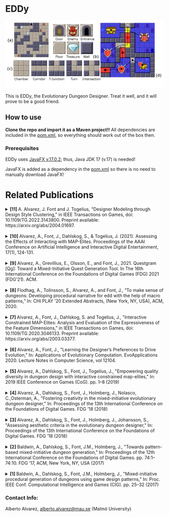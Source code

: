 # EDDy

![Figure showing an example of a level and the different components and patterns use in EDDy](map-figure.png)

This is EDDy, the Evolutionary Dungeon Designer. Treat it well, and it will
prove to be a good friend.

## How to use

**Clone the repo and import it as a Maven project!!** All dependencies are included in the [pom.xml](pom.xml), so everything should work
out of the box then. 

### Prerequisites

EDDy uses [JavaFX v.17.0.2](https://gluonhq.com/products/javafx/); thus, Java JDK 17 (v.17) is needed! 

JavaFX is added as a dependency in the [pom.xml](pom.xml) so there is no need to manually download JavaFX! 

# Related Publications

<details>
<summary> <b> [11] </b> A. Alvarez, J. Font and J. Togelius, "Designer Modeling through Design Style Clustering," in IEEE Transactions on Games, doi: 10.1109/TG.2022.3143800. 
Preprint available: https://arxiv.org/abs/2004.01697.</summary>
<br>

```
@article{alvarez2022-designerpersonas,
author={Alvarez, Alberto and Font, Jose and Togelius, Julian},
journal={IEEE Transactions on Games}, 
title={Designer Modeling through Design Style Clustering}, 
year={2022},
volume={},
number={},
pages={1-1},
doi={10.1109/TG.2022.3143800},
note ={Preprint available: https://arxiv.org/abs/2004.01697},
publisher={IEEE}
}
```
</details>

<br>

<details>
<summary> <b> [10] </b> Alvarez, A., Font, J., Dahlskog, S., & Togelius, J. (2021). Assessing the Effects of Interacting with MAP-Elites. Proceedings of the AAAI Conference on Artificial Intelligence and Interactive Digital Entertainment, 17(1), 124-131.</summary>
<br>

```
@article{Alvarez2021_assessingMAPE, 
title={Assessing the Effects of Interacting with MAP-Elites}, 
volume={17}, 
url={https://ojs.aaai.org/index.php/AIIDE/article/view/18899}, 
number={1}, 
journal={Proceedings of the AAAI Conference on Artificial Intelligence and Interactive Digital Entertainment}, 
author={Alvarez, Alberto and Font, Jose and Dahlskog, Steve and Togelius, Julian}, 
year={2021}, 
month={Oct.}, 
pages={124-131} 
}
```
</details>

<br>

<details>
<summary> <b> [9] </b> Alvarez, A., Grevillius, E., Olsson, E., and Font, J., 2021. Questgram [Qg]: Toward a Mixed-Initiative Quest Generation Tool. In The 16th International Conference on the Foundations of Digital Games (FDG) 2021 (FDG'21). ACM.</summary>
<br>

```
@inproceedings{alvarez2021_questgram,
author = {Alvarez, Alberto and Grevillius, Eric and Olsson, Elin and Font, Jose},
title = {Questgram [Qg]: Toward a Mixed-Initiative Quest Generation Tool},
year = {2021},
isbn = {9781450384223},
publisher = {Association for Computing Machinery},
address = {New York, NY, USA},
url = {https://doi.org/10.1145/3472538.3472544},
doi = {10.1145/3472538.3472544},
booktitle = {The 16th International Conference on the Foundations of Digital Games (FDG) 2021},
articleno = {6},
numpages = {10},
keywords = {Procedural Content Generation, Mixed-Initiative Co-Creativity, Grammars, Quest Generation},
location = {Montreal, QC, Canada},
series = {FDG'21}
}
```
</details>

<br>

<details>
<summary> <b> [8] </b> Flodhag, A., Tolinsson, S., Alvarez, A., and Font, J., “To make sense of dungeons: Developing procedural narrative for edd with the help of macro patterns,” 
In: CHI PLAY ’20 Extended Abstracts, (New York, NY, USA), ACM, 2020.
</summary>
<br>

```
@InProceedings{flodtol2020-WIPMakeSenseDungs,
  Author = {Flodhag, Alexander and Tolinsson, Simon and Alvarez, Alberto and Font, Jose},
  publisher = {ACM},
address = {New York, NY, USA},
booktitle = {Extended Abstracts of the Annual Symposium on Computer-Human Interaction in Play Companion Extended Abstracts},
numpages = {4},
series = {CHI PLAY '20 Extended Abstracts},
  Year = {2020},
  Title = {To make sense of dungeons: Developing procedural narrative for EDD with the help of macro patterns}
}
```
</details>

<br>

<details>
<summary> <b> [7] </b> Alvarez, A., Font, J., Dahlskog, S. and Togelius, J., "Interactive Constrained MAP-Elites: Analysis and Evaluation of the Expressiveness of the Feature Dimensions," in IEEE Transactions on Games, doi: 10.1109/TG.2020.3046133.
Preprint available: https://arxiv.org/abs/2003.03377.</summary>
<br>

```
@article{Alvarez2020-ICMAPE,
author={Alberto Alvarez and Steve Dahlskog and Jose Font and Julian Togelius},
journal={IEEE Transactions on Games}, 
title={Interactive Constrained MAP-Elites: Analysis and Evaluation of the Expressiveness of the Feature Dimensions}, 
year={2020},
volume={},
number={},
pages={1-1},
doi={10.1109/TG.2020.3046133},
note ={Preprint available: https://arxiv.org/abs/2003.03377},
publisher={IEEE}
}
```
</details>

<br>

<details>
<summary> <b> [6] </b> Alvarez, A., Font, J., "Learning the Designer’s Preferences to Drive Evolution,"
In: Applications of Evolutionary Computation. EvoApplications 2020. Lecture Notes in Computer Science, vol 12104.</summary>
<br>

```
@InProceedings{Alvarez2020-DesignerPreferences,
author="Alvarez, Alberto
and Font, Jose",
editor="Castillo, Pedro A.
and Jim{\'e}nez Laredo, Juan Luis
and Fern{\'a}ndez de Vega, Francisco",
title="Learning the Designer's Preferences to Drive Evolution",
booktitle="Applications of Evolutionary Computation",
year="2020",
series = "Lecture Notes in Computer Science",
volume = "12104",
publisher="Springer International Publishing",
address="Cham",
pages="431--445",
isbn="978-3-030-43722-0"
}
```
</details>

<br>

<details>
<summary> <b> [5] </b> Alvarez, A., Dahlskog, S., Font, J., Togelius, J., "Empowering quality diversity in dungeon design with interactive constrained map-elites,"
In: 2019 IEEE Conference on Games (CoG). pp. 1–8 (2019)</summary>
<br>

```
@InProceedings{alvarez2019-empowering,
author={Alvarez, Alberto and Dahlskog, Steve and Font, Jose and Togelius, Julian},
booktitle={2019 IEEE Conference on Games (CoG)},
title={Empowering Quality Diversity in Dungeon Design with Interactive Constrained MAP-Elites},
year={2019}
}
```
</details>

<br>

<details>
<summary> <b> [4] </b> Alvarez, A., Dahlskog, S., Font, J., Holmberg, J., Nolasco, C.,Osterman, A., "Fostering creativity in the mixed-initiative evolutionary dungeon designer,"
In: Proceedings of the 13th International Conference on the Foundations of Digital Games. FDG ’18 (2018)</summary>
<br>

```
@InProceedings{Alvarez2018-fosteringCreativity,
  author    = {Alvarez, Alberto and Dahlskog, Steve and Font, Jose and Holmberg, Johan and Nolasco, Chelsi and \"{O}sterman, Axel},
  title     = {Fostering Creativity in the Mixed-initiative Evolutionary Dungeon Designer},
  booktitle = {Proceedings of the 13th International Conference on the Foundations of Digital Games},
  year      = {2018},
  series    = {FDG '18}
}
```
</details>

<br>

<details>
<summary> <b> [3] </b> Alvarez,  A.,  Dahlskog,  S.,  Font,  J.,  Holmberg,  J.,  Johansson,  S., "Assessing  aesthetic criteria in the evolutionary dungeon designer," 
In: Proceedings of the 13th International Conference on the Foundations of Digital Games. FDG ’18 (2018)</summary>
<br>

```
@InProceedings{Alvarez2018-aestheticCriteria,
  author    = {Alvarez, Alberto and Dahlskog, Steve and Font, Jose and Holmberg, Johan and Johansson, Simon},
  title     = {Assessing Aesthetic Criteria in the Evolutionary Dungeon Designer},
  booktitle = {Proceedings of the 13th International Conference on the Foundations of Digital Games},
  year      = {2018},
  series    = {FDG '18}
}
```
</details>

<br>

<details>
<summary> <b> [2] </b> Baldwin, A., Dahlskog, S., Font, J.M., Holmberg, J., "Towards pattern-based mixed-initiative dungeon generation," 
In: Proceedings of the 12th International Conference on the Foundations of Digital Games. pp. 74:1–74:10. FDG ’17, ACM, New York,
NY, USA (2017)</summary>
<br>

```
@InProceedings{Baldwin2017-patternBased,
  author    = {Baldwin, Alexander and Dahlskog, Steve and Font, Jose M. and Holmberg, Johan},
  title     = {Towards Pattern-based Mixed-initiative Dungeon Generation},
  booktitle = {Proceedings of the 12th International Conference on the Foundations of Digital Games},
  year      = {2017},
  series    = {FDG '17},
  pages     = {},
  address   = {New York, NY, USA},
  publisher = {ACM},
  acmid     = {3110572},
  articleno = {74},
}
```
</details>

<br>

<details>
<summary> <b> [1] </b> Baldwin, A., Dahlskog, S., Font, J.M., Holmberg, J., "Mixed-initiative procedural generation of dungeons using game design patterns," 
In: Proc. IEEE Conf. Computational Intelligence and Games (CIG). pp. 25–32 (2017) </summary>
<br>

```
@InProceedings{Baldwin2017-MI,
  author    = {Baldwin, Alexander and Dahlskog, Steve and Font, Jose M. and Holmberg, Johan},
  title     = {Mixed-initiative procedural generation of dungeons using game design patterns},
  booktitle = {Proc. IEEE Conf. Computational Intelligence and Games (CIG)},
  year      = {2017},
  pages     = {},
}
```
</details>

### Contact Info:

Alberto Alvarez, alberto.alvarez@mau.se (Malmö University)














